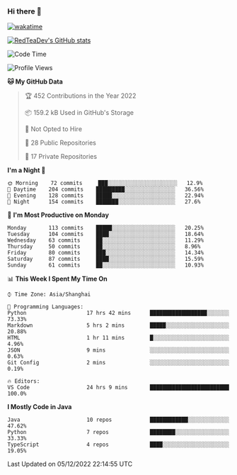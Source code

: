 ### Hi there 👋

<!--
**RedTeaDev/RedTeaDev** is a ✨ _special_ ✨ repository because its `README.md` (this file) appears on your GitHub profile.

Here are some ideas to get you started:

- 🔭 I’m currently working on ...
- 🌱 I’m currently learning ...
- 👯 I’m looking to collaborate on ...
- 🤔 I’m looking for help with ...
- 💬 Ask me about ...
- 📫 How to reach me: ...
- 😄 Pronouns: ...
- ⚡ Fun fact: ...
-->


[![wakatime](https://wakatime.com/badge/user/6b101ed0-04c0-4490-9283-eb61f2efff96.svg)](https://wakatime.com/@6b101ed0-04c0-4490-9283-eb61f2efff96)

[![RedTeaDev's GitHub stats](https://github-readme-stats.vercel.app/api?username=RedTeaDev)](https://github.com/anuraghazra/github-readme-stats)
<!--
[![willianrod's wakatime stats](https://github-readme-stats.vercel.app/api/wakatime?username=RedTeaDev)](https://github.com/anuraghazra/github-readme-stats)
!-->
<!--START_SECTION:waka-->
![Code Time](http://img.shields.io/badge/Code%20Time-1%2C049%20hrs%2047%20mins-blue)

![Profile Views](http://img.shields.io/badge/Profile%20Views-0-blue)

**🐱 My GitHub Data** 

> 🏆 452 Contributions in the Year 2022
 > 
> 📦 159.2 kB Used in GitHub's Storage 
 > 
> 🚫 Not Opted to Hire
 > 
> 📜 28 Public Repositories 
 > 
> 🔑 17 Private Repositories  
 > 
**I'm a Night 🦉** 

```text
🌞 Morning    72 commits     ███░░░░░░░░░░░░░░░░░░░░░░   12.9% 
🌆 Daytime    204 commits    █████████░░░░░░░░░░░░░░░░   36.56% 
🌃 Evening    128 commits    █████░░░░░░░░░░░░░░░░░░░░   22.94% 
🌙 Night      154 commits    ███████░░░░░░░░░░░░░░░░░░   27.6%

```
📅 **I'm Most Productive on Monday** 

```text
Monday       113 commits    █████░░░░░░░░░░░░░░░░░░░░   20.25% 
Tuesday      104 commits    ████░░░░░░░░░░░░░░░░░░░░░   18.64% 
Wednesday    63 commits     ██░░░░░░░░░░░░░░░░░░░░░░░   11.29% 
Thursday     50 commits     ██░░░░░░░░░░░░░░░░░░░░░░░   8.96% 
Friday       80 commits     ███░░░░░░░░░░░░░░░░░░░░░░   14.34% 
Saturday     87 commits     ████░░░░░░░░░░░░░░░░░░░░░   15.59% 
Sunday       61 commits     ██░░░░░░░░░░░░░░░░░░░░░░░   10.93%

```


📊 **This Week I Spent My Time On** 

```text
⌚︎ Time Zone: Asia/Shanghai

💬 Programming Languages: 
Python                   17 hrs 42 mins      ██████████████████░░░░░░░   73.33% 
Markdown                 5 hrs 2 mins        █████░░░░░░░░░░░░░░░░░░░░   20.88% 
HTML                     1 hr 11 mins        █░░░░░░░░░░░░░░░░░░░░░░░░   4.96% 
JSON                     9 mins              ░░░░░░░░░░░░░░░░░░░░░░░░░   0.63% 
Git Config               2 mins              ░░░░░░░░░░░░░░░░░░░░░░░░░   0.19%

🔥 Editors: 
VS Code                  24 hrs 9 mins       █████████████████████████   100.0%

```

**I Mostly Code in Java** 

```text
Java                     10 repos            ████████████░░░░░░░░░░░░░   47.62% 
Python                   7 repos             ████████░░░░░░░░░░░░░░░░░   33.33% 
TypeScript               4 repos             ████░░░░░░░░░░░░░░░░░░░░░   19.05%

```



 Last Updated on 05/12/2022 22:14:55 UTC
<!--END_SECTION:waka-->


